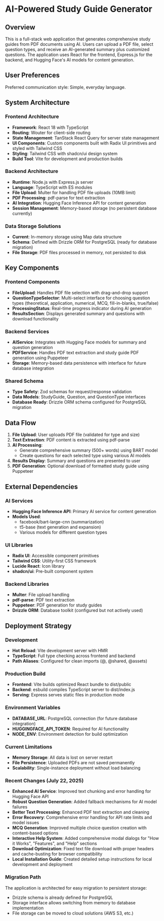 # AI-Powered Study Guide Generator

## Overview

This is a full-stack web application that generates comprehensive study guides from PDF documents using AI. Users can upload a PDF file, select question types, and receive an AI-generated summary plus customized questions. The application uses React for the frontend, Express.js for the backend, and Hugging Face's AI models for content generation.

## User Preferences

Preferred communication style: Simple, everyday language.

## System Architecture

### Frontend Architecture
- **Framework**: React 18 with TypeScript
- **Routing**: Wouter for client-side routing
- **State Management**: TanStack React Query for server state management
- **UI Components**: Custom components built with Radix UI primitives and styled with Tailwind CSS
- **Styling**: Tailwind CSS with shadcn/ui design system
- **Build Tool**: Vite for development and production builds

### Backend Architecture
- **Runtime**: Node.js with Express.js server
- **Language**: TypeScript with ES modules
- **File Upload**: Multer for handling PDF file uploads (10MB limit)
- **PDF Processing**: pdf-parse for text extraction
- **AI Integration**: Hugging Face Inference API for content generation
- **Session Management**: Memory-based storage (no persistent database currently)

### Data Storage Solutions
- **Current**: In-memory storage using Map data structure
- **Schema**: Defined with Drizzle ORM for PostgreSQL (ready for database migration)
- **File Storage**: PDF files processed in memory, not persisted to disk

## Key Components

### Frontend Components
- **FileUpload**: Handles PDF file selection with drag-and-drop support
- **QuestionTypeSelector**: Multi-select interface for choosing question types (theoretical, application, numerical, MCQ, fill-in-blanks, true/false)
- **ProcessingStatus**: Real-time progress indicator during AI generation
- **ResultsSection**: Displays generated summary and questions with download functionality

### Backend Services
- **AIService**: Integrates with Hugging Face models for summary and question generation
- **PDFService**: Handles PDF text extraction and study guide PDF generation using Puppeteer
- **Storage**: Memory-based data persistence with interface for future database integration

### Shared Schema
- **Type Safety**: Zod schemas for request/response validation
- **Data Models**: StudyGuide, Question, and QuestionType interfaces
- **Database Ready**: Drizzle ORM schema configured for PostgreSQL migration

## Data Flow

1. **File Upload**: User uploads PDF file (validated for type and size)
2. **Text Extraction**: PDF content is extracted using pdf-parse
3. **AI Processing**: 
   - Generate comprehensive summary (500+ words) using BART model
   - Create questions for each selected type using various AI models
4. **Results Display**: Summary and questions are presented to user
5. **PDF Generation**: Optional download of formatted study guide using Puppeteer

## External Dependencies

### AI Services
- **Hugging Face Inference API**: Primary AI service for content generation
- **Models Used**: 
  - facebook/bart-large-cnn (summarization)
  - t5-base (text generation and expansion)
  - Various models for different question types

### UI Libraries
- **Radix UI**: Accessible component primitives
- **Tailwind CSS**: Utility-first CSS framework
- **Lucide React**: Icon library
- **shadcn/ui**: Pre-built component system

### Backend Libraries
- **Multer**: File upload handling
- **pdf-parse**: PDF text extraction
- **Puppeteer**: PDF generation for study guides
- **Drizzle ORM**: Database toolkit (configured but not actively used)

## Deployment Strategy

### Development
- **Hot Reload**: Vite development server with HMR
- **TypeScript**: Full type checking across frontend and backend
- **Path Aliases**: Configured for clean imports (@, @shared, @assets)

### Production Build
- **Frontend**: Vite builds optimized React bundle to dist/public
- **Backend**: esbuild compiles TypeScript server to dist/index.js
- **Serving**: Express serves static files in production mode

### Environment Variables
- **DATABASE_URL**: PostgreSQL connection (for future database integration)
- **HUGGINGFACE_API_TOKEN**: Required for AI functionality
- **NODE_ENV**: Environment detection for build optimization

### Current Limitations
- **Memory Storage**: All data is lost on server restart
- **File Persistence**: Uploaded PDFs are not saved permanently
- **Scalability**: Single-instance deployment without load balancing

### Recent Changes (July 22, 2025)
- **Enhanced AI Service**: Improved text chunking and error handling for Hugging Face API
- **Robust Question Generation**: Added fallback mechanisms for AI model failures
- **Better Text Processing**: Enhanced PDF text extraction and cleaning
- **Error Recovery**: Comprehensive error handling for API rate limits and model issues
- **MCQ Generation**: Improved multiple choice question creation with content-based options
- **Interactive Help System**: Added comprehensive modal dialogs for "How it Works", "Features", and "Help" sections
- **Download Optimization**: Fixed text file download with proper headers and cache-busting for browser compatibility
- **Local Installation Guide**: Created detailed setup instructions for local development and deployment

### Migration Path
The application is architected for easy migration to persistent storage:
- Drizzle schema is already defined for PostgreSQL
- Storage interface allows switching from memory to database implementation
- File storage can be moved to cloud solutions (AWS S3, etc.)